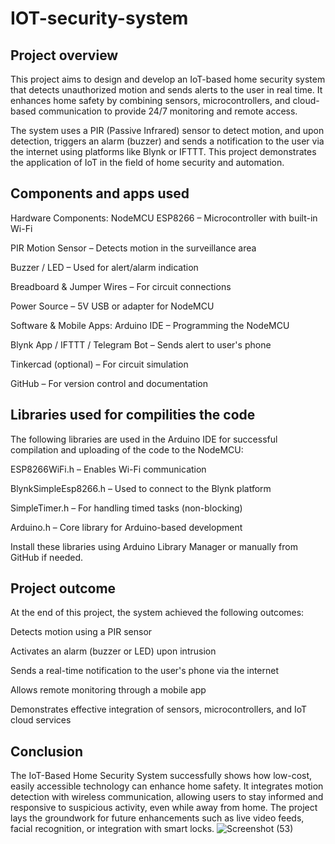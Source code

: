 # IOT-security-system


## Project overview
This project aims to design and develop an IoT-based home security system that detects unauthorized motion and sends alerts to the user in real time. It enhances home safety by combining sensors, microcontrollers, and cloud-based communication to provide 24/7 monitoring and remote access.

The system uses a PIR (Passive Infrared) sensor to detect motion, and upon detection, triggers an alarm (buzzer) and sends a notification to the user via the internet using platforms like Blynk or IFTTT. This project demonstrates the application of IoT in the field of home security and automation.


## Components and apps used
Hardware Components:
NodeMCU ESP8266 – Microcontroller with built-in Wi-Fi

PIR Motion Sensor – Detects motion in the surveillance area

Buzzer / LED – Used for alert/alarm indication

Breadboard & Jumper Wires – For circuit connections

Power Source – 5V USB or adapter for NodeMCU

Software & Mobile Apps:
Arduino IDE – Programming the NodeMCU

Blynk App / IFTTT / Telegram Bot – Sends alert to user\'s phone

Tinkercad (optional) – For circuit simulation

GitHub – For version control and documentation


## Libraries used for compilities the code
The following libraries are used in the Arduino IDE for successful compilation and uploading of the code to the NodeMCU:

ESP8266WiFi.h – Enables Wi-Fi communication

BlynkSimpleEsp8266.h – Used to connect to the Blynk platform

SimpleTimer.h – For handling timed tasks (non-blocking)

Arduino.h – Core library for Arduino-based development

Install these libraries using Arduino Library Manager or manually from GitHub if needed.


## Project outcome
At the end of this project, the system achieved the following outcomes:

Detects motion using a PIR sensor

Activates an alarm (buzzer or LED) upon intrusion

Sends a real-time notification to the user\'s phone via the internet

Allows remote monitoring through a mobile app

Demonstrates effective integration of sensors, microcontrollers, and IoT cloud services


## Conclusion
The IoT-Based Home Security System successfully shows how low-cost, easily accessible technology can enhance home safety. It integrates motion detection with wireless communication, allowing users to stay informed and responsive to suspicious activity, even while away from home. The project lays the groundwork for future enhancements such as live video feeds, facial recognition, or integration with smart locks.
![Screenshot (53)](https://github.com/user-attachments/assets/ffd9d56b-edb8-4fdd-9148-baa23da0b5fb)

